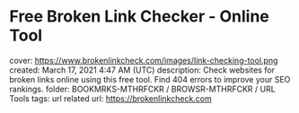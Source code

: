 # Free Broken Link Checker - Online Tool

cover: https://www.brokenlinkcheck.com/images/link-checking-tool.png
created: March 17, 2021 4:47 AM (UTC)
description: Check websites for broken links online using this free tool. Find 404 errors to improve your SEO rankings.
folder: BOOKMRKS-MTHRFCKR / BROWSR-MTHRFCKR / URL Tools
tags: url related
url: https://brokenlinkcheck.com